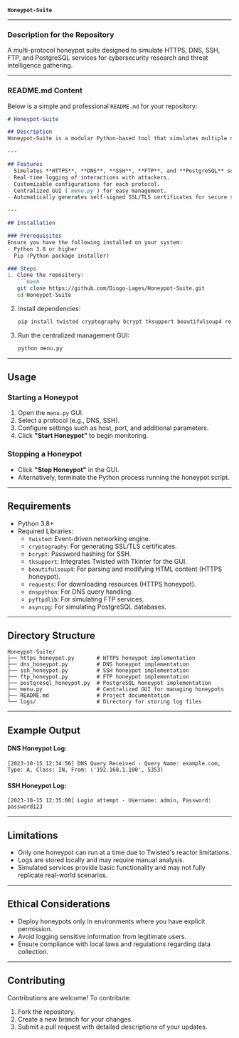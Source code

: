 **`Honeypot-Suite`**

---

### **Description for the Repository**
A multi-protocol honeypot suite designed to simulate HTTPS, DNS, SSH, FTP, and PostgreSQL services for cybersecurity research and threat intelligence gathering.

---

### **README.md Content**

Below is a simple and professional `README.md` for your repository:

```markdown
# Honeypot-Suite

## Description
Honeypot-Suite is a modular Python-based tool that simulates multiple network protocols (HTTPS, DNS, SSH, FTP, PostgreSQL) to attract and analyze malicious activities. It helps researchers and security professionals gather insights into attacker behavior and strengthen their defenses.

---

## Features
- Simulates **HTTPS**, **DNS**, **SSH**, **FTP**, and **PostgreSQL** services.
- Real-time logging of interactions with attackers.
- Customizable configurations for each protocol.
- Centralized GUI (`menu.py`) for easy management.
- Automatically generates self-signed SSL/TLS certificates for secure simulations.

---

## Installation

### Prerequisites
Ensure you have the following installed on your system:
- Python 3.8 or higher
- Pip (Python package installer)

### Steps
1. Clone the repository:
   ```bash
   git clone https://github.com/Diogo-Lages/Honeypot-Suite.git
   cd Honeypot-Suite
   ```

2. Install dependencies:
   ```bash
   pip install twisted cryptography bcrypt tksupport beautifulsoup4 requests dnspython pyftpdlib asyncpg
   ```

3. Run the centralized management GUI:
   ```bash
   python menu.py
   ```

---

## Usage

### Starting a Honeypot
1. Open the `menu.py` GUI.
2. Select a protocol (e.g., DNS, SSH).
3. Configure settings such as host, port, and additional parameters.
4. Click **"Start Honeypot"** to begin monitoring.

### Stopping a Honeypot
- Click **"Stop Honeypot"** in the GUI.
- Alternatively, terminate the Python process running the honeypot script.

---

## Requirements
- Python 3.8+
- Required Libraries:
  - `twisted`: Event-driven networking engine.
  - `cryptography`: For generating SSL/TLS certificates.
  - `bcrypt`: Password hashing for SSH.
  - `tksupport`: Integrates Twisted with Tkinter for the GUI.
  - `beautifulsoup4`: For parsing and modifying HTML content (HTTPS honeypot).
  - `requests`: For downloading resources (HTTPS honeypot).
  - `dnspython`: For DNS query handling.
  - `pyftpdlib`: For simulating FTP services.
  - `asyncpg`: For simulating PostgreSQL databases.

---

## Directory Structure
```
Honeypot-Suite/
├── https_honeypot.py       # HTTPS honeypot implementation
├── dns_honeypot.py         # DNS honeypot implementation
├── ssh_honeypot.py         # SSH honeypot implementation
├── ftp_honeypot.py         # FTP honeypot implementation
├── postgresql_honeypot.py  # PostgreSQL honeypot implementation
├── menu.py                 # Centralized GUI for managing honeypots
├── README.md               # Project documentation
└── logs/                   # Directory for storing log files
```

---

## Example Output

#### DNS Honeypot Log:
```
[2023-10-15 12:34:56] DNS Query Received - Query Name: example.com, Type: A, Class: IN, From: ('192.168.1.100', 5353)
```

#### SSH Honeypot Log:
```
[2023-10-15 12:35:00] Login attempt - Username: admin, Password: password123
```

---

## Limitations
- Only one honeypot can run at a time due to Twisted's reactor limitations.
- Logs are stored locally and may require manual analysis.
- Simulated services provide basic functionality and may not fully replicate real-world scenarios.

---

## Ethical Considerations
- Deploy honeypots only in environments where you have explicit permission.
- Avoid logging sensitive information from legitimate users.
- Ensure compliance with local laws and regulations regarding data collection.

---

## Contributing
 Contributions are welcome! To contribute:
 1. Fork the repository.
 2. Create a new branch for your changes.
 3. Submit a pull request with detailed descriptions of your updates.



